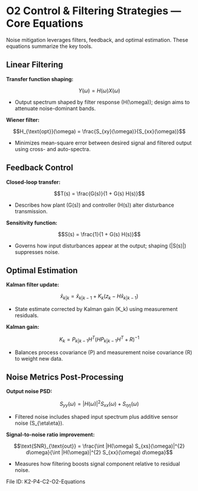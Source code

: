 # O2 Control & Filtering Strategies — Core Equations

Noise mitigation leverages filters, feedback, and optimal estimation. These equations summarize the key tools.

## Linear Filtering
**Transfer function shaping:**

$$Y(\omega) = H(\omega) X(\omega)$$

- Output spectrum shaped by filter response \(H(\omega)\); design aims to attenuate noise-dominant bands.

**Wiener filter:**

$$H_{\text{opt}}(\omega) = \frac{S_{xy}(\omega)}{S_{xx}(\omega)}$$

- Minimizes mean-square error between desired signal and filtered output using cross- and auto-spectra.

## Feedback Control
**Closed-loop transfer:**

$$T(s) = \frac{G(s)}{1 + G(s) H(s)}$$

- Describes how plant \(G(s)\) and controller \(H(s)\) alter disturbance transmission.

**Sensitivity function:**

$$S(s) = \frac{1}{1 + G(s) H(s)}$$

- Governs how input disturbances appear at the output; shaping \(|S(s)|\) suppresses noise.

## Optimal Estimation
**Kalman filter update:**

$$\hat{x}_{k|k} = \hat{x}_{k|k-1} + K_{k}(z_{k} - H \hat{x}_{k|k-1})$$

- State estimate corrected by Kalman gain \(K_k\) using measurement residuals.

**Kalman gain:**

$$K_{k} = P_{k|k-1} H^{T} (H P_{k|k-1} H^{T} + R)^{-1}$$

- Balances process covariance \(P\) and measurement noise covariance \(R\) to weight new data.

## Noise Metrics Post-Processing
**Output noise PSD:**

$$S_{yy}(\omega) = |H(\omega)|^{2} S_{xx}(\omega) + S_{\eta\eta}(\omega)$$

- Filtered noise includes shaped input spectrum plus additive sensor noise \(S_{\eta\eta}\).

**Signal-to-noise ratio improvement:**

$$\text{SNR}_{\text{out}} = \frac{\int |H(\omega) S_{xs}(\omega)|^{2} d\omega}{\int |H(\omega)|^{2} S_{xx}(\omega) d\omega}$$

- Measures how filtering boosts signal component relative to residual noise.

File ID: K2-P4-C2-O2-Equations
